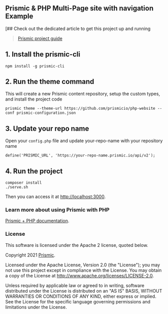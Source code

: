## Prismic & PHP Multi-Page site with navigation Example

[## Check out the dedicated article to get this project up and running
> [Prismic project guide](https://user-guides.prismic.io/en/articles/868744-sample-multi-page-site-with-navigation-in-php)


## 1. Install the prismic-cli
```
npm install -g prismic-cli
```

## 2. Run the theme command
This will create a new Prismic content repository, setup the custom types, and install the project code
```
prismic theme --theme-url https://github.com/prismicio/php-website --conf prismic-configuration.json
```

## 3. Update your repo name
Open your `config.php` file and update your-repo-name with your repository name

```
define('PRISMIC_URL', 'https://your-repo-name.prismic.io/api/v2');
```
## 4. Run the project
```
composer install
./serve.sh  
```
Then you can access it at [http://localhost:3000](http://localhost:3000).

### Learn more about using Prismic with PHP

[Prismic + PHP documentation](https://prismic.io/docs/technologies/getting-started-php).

### License

This software is licensed under the Apache 2 license, quoted below.

Copyright 2021 [Prismic](http://prismic.io/).

Licensed under the Apache License, Version 2.0 (the "License"); you may not use this project except in compliance with the License. You may obtain a copy of the License at http://www.apache.org/licenses/LICENSE-2.0.

Unless required by applicable law or agreed to in writing, software distributed under the License is distributed on an "AS IS" BASIS, WITHOUT WARRANTIES OR CONDITIONS OF ANY KIND, either express or implied. See the License for the specific language governing permissions and limitations under the License.
